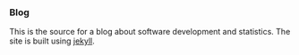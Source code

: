 ### Blog

This is the source for a blog about software development and statistics.  The site is built using [jekyll](http://jekyllrb.com/).

